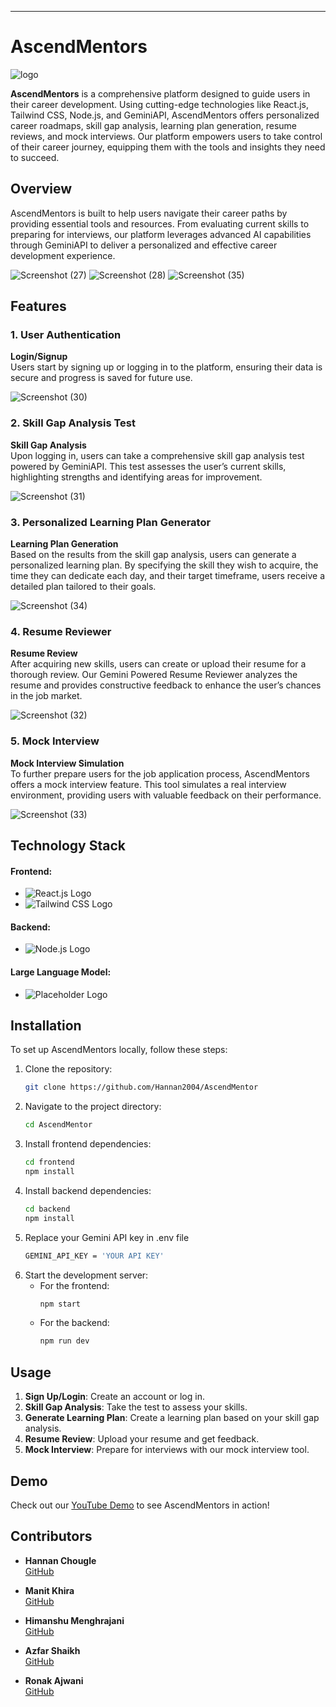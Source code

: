 

---

# AscendMentors
![logo](https://github.com/user-attachments/assets/4ad96b4b-543c-4cd1-85dc-02aceb362e7d)

**AscendMentors** is a comprehensive platform designed to guide users in their career development. Using cutting-edge technologies like React.js, Tailwind CSS, Node.js, and GeminiAPI, AscendMentors offers personalized career roadmaps, skill gap analysis, learning plan generation, resume reviews, and mock interviews. Our platform empowers users to take control of their career journey, equipping them with the tools and insights they need to succeed.

## Overview

AscendMentors is built to help users navigate their career paths by providing essential tools and resources. From evaluating current skills to preparing for interviews, our platform leverages advanced AI capabilities through GeminiAPI to deliver a personalized and effective career development experience.

![Screenshot (27)](https://github.com/user-attachments/assets/a384ed67-49d6-4722-ae6e-e788f7c2453d)
![Screenshot (28)](https://github.com/user-attachments/assets/67c1015d-2517-44f3-b4fe-561bf2589216)
![Screenshot (35)](https://github.com/user-attachments/assets/2648dbc5-9b1f-41d9-9d56-4ca0537f7a59)



## Features

### 1. User Authentication

**Login/Signup**  
Users start by signing up or logging in to the platform, ensuring their data is secure and progress is saved for future use.

![Screenshot (30)](https://github.com/user-attachments/assets/b861d980-dda4-441d-9875-8db8ae83fe02)


### 2. Skill Gap Analysis Test

**Skill Gap Analysis**  
Upon logging in, users can take a comprehensive skill gap analysis test powered by GeminiAPI. This test assesses the user’s current skills, highlighting strengths and identifying areas for improvement.

![Screenshot (31)](https://github.com/user-attachments/assets/82f1b809-e75d-4366-abcc-e8849c7e6675)


### 3. Personalized Learning Plan Generator

**Learning Plan Generation**  
Based on the results from the skill gap analysis, users can generate a personalized learning plan. By specifying the skill they wish to acquire, the time they can dedicate each day, and their target timeframe, users receive a detailed plan tailored to their goals.

![Screenshot (34)](https://github.com/user-attachments/assets/a49df2ec-cf57-4238-9881-4b3a5176d7b3)



### 4. Resume Reviewer

**Resume Review**  
After acquiring new skills, users can create or upload their resume for a thorough review. Our Gemini Powered Resume Reviewer analyzes the resume and provides constructive feedback to enhance the user’s chances in the job market.

![Screenshot (32)](https://github.com/user-attachments/assets/b269210c-a8d5-485d-8643-30ee02e206b8)


### 5. Mock Interview

**Mock Interview Simulation**  
To further prepare users for the job application process, AscendMentors offers a mock interview feature. This tool simulates a real interview environment, providing users with valuable feedback on their performance.

![Screenshot (33)](https://github.com/user-attachments/assets/8cebcec5-7529-4538-aaf6-1e86bafc6c54)


## Technology Stack

#### Frontend:
- ![React.js Logo](https://img.shields.io/badge/React-20232A?style=for-the-badge&logo=react&logoColor=61DAFB) 
- ![Tailwind CSS Logo](https://img.shields.io/badge/Tailwind_CSS-38B2AC?style=for-the-badge&logo=tailwind-css&logoColor=white)

#### Backend:
- ![Node.js Logo](https://img.shields.io/badge/Node.js-339933?style=for-the-badge&logo=nodedotjs&logoColor=white)

#### Large Language Model:
- ![Placeholder Logo](https://img.shields.io/badge/Gemini-FF9900?style=for-the-badge&logoColor=white) 



## Installation

To set up AscendMentors locally, follow these steps:

1. Clone the repository:
   ```bash
   git clone https://github.com/Hannan2004/AscendMentor
   ```
2. Navigate to the project directory:
   ```bash
   cd AscendMentor
   ```
3. Install frontend dependencies:
   ```bash
   cd frontend
   npm install
   ```
4. Install backend dependencies:
   ```bash
   cd backend
   npm install
   ```
5. Replace your Gemini API key in .env file   
   ```bash
   GEMINI_API_KEY = 'YOUR API KEY'
   ```
6. Start the development server:
   - For the frontend:
     ```bash
     npm start
     ```
   - For the backend:
     ```bash
     npm run dev
     ```

## Usage

1. **Sign Up/Login**: Create an account or log in.
2. **Skill Gap Analysis**: Take the test to assess your skills.
3. **Generate Learning Plan**: Create a learning plan based on your skill gap analysis.
4. **Resume Review**: Upload your resume and get feedback.
5. **Mock Interview**: Prepare for interviews with our mock interview tool.

## Demo

Check out our [YouTube Demo](https://youtu.be/kpJNwaiacEY?si=yUUI1e34LZ8mbv1y) to see AscendMentors in action!

## Contributors

- **Hannan Chougle**  
  [GitHub](https://github.com/Hannan2004)

- **Manit Khira**  
  [GitHub](https://github.com/Manitkhira)

- **Himanshu Menghrajani**  
  [GitHub](https://github.com/Himanshu2004-prog)

- **Azfar Shaikh**  
  [GitHub](https://github.com/Azfarsh)

- **Ronak Ajwani**  
  [GitHub](https://github.com/RonakAjwani)

